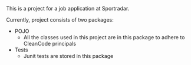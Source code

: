 This is a project for a job application at Sportradar.

Currently, project consists of two packages:
- POJO 
  - All the classes used in this project are in this package to adhere to CleanCode principals
- Tests
  - Junit tests are stored in this package
